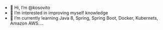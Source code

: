 - 👋 Hi, I’m @kosovito
- 👀 I’m interested in improving myself knowledge
- 🌱 I’m currently learning Java 8, Spring, Spring Boot, Docker, Kubernets, Amazon AWS....

<!---
kosovito/kosovito is a ✨ special ✨ repository because its `README.md` (this file) appears on your GitHub profile.
You can click the Preview link to take a look at your changes.
--->
